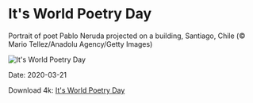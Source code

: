 # It's World Poetry Day

Portrait of poet Pablo Neruda projected on a building, Santiago, Chile (© Mario Tellez/Anadolu Agency/Getty Images)

![It's World Poetry Day](https://bing.com/th?id=OHR.PabloNeruda_EN-US9874244430_UHD.jpg&rf=LaDigue_UHD.jpg&pid=hp&w=1024&h=576)

Date: 2020-03-21

Download 4k: [It's World Poetry Day](https://bing.com/th?id=OHR.PabloNeruda_EN-US9874244430_UHD.jpg&rf=LaDigue_UHD.jpg&pid=hp&w=3840&h=2160)

